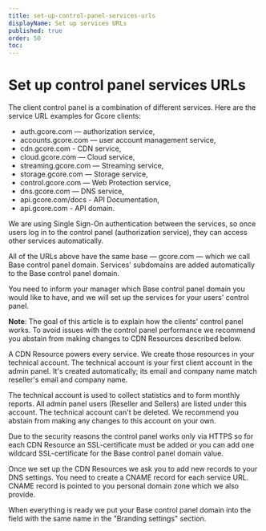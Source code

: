 ```yaml
---
title: set-up-control-panel-services-urls
displayName: Set up services URLs
published: true
order: 50
toc:
---
```

#  Set up control panel services URLs

The client control panel is a combination of different services. Here are the service URL examples for Gcore clients:

- auth.gcore.com — authorization service,
- accounts.gcore.com — user account management service,
- cdn.gcore.com - CDN service,
- cloud.gcore.com — Cloud service,
- streaming.gcore.com — Streaming service,
- storage.gcore.com — Storage service,
- control.gcore.com — Web Protection service,
- dns.gcore.com — DNS service,
- api.gcore.com/docs - API Documentation,
- api.gcore.com - API domain.

We are using Single Sign-On authentication between the services, so once users log in to the control panel (authorization service), they can access other services automatically.

All of the URLs above have the same base — gcore.com — which we call Base control panel domain. Services' subdomains are added automatically to the Base control panel domain.

You need to inform your manager which Base control panel domain you would like to have, and we will set up the services for your users' control panel.

**Note**: The goal of this article is to explain how the clients' control panel works. To avoid issues with the control panel performance we recommend you abstain from making changes to CDN Resources described below.

A CDN Resource powers every service. We create those resources in your technical account. The technical account is your first client account in the admin panel. It's created automatically; its email and company name match reseller's email and company name.

The technical account is used to collect statistics and to form monthly reports. All admin panel users (Reseller and Sellers) are listed under this account. The technical account can't be deleted. We recommend you abstain from making any changes to this account on your own. 

Due to the security reasons the control panel works only via HTTPS so for each CDN Resource an SSL-certificate must be added or you can add one wildcard SSL-certificate for the Base control panel domain value.

Once we set up the CDN Resources we ask you to add new records to your DNS settings. You need to create a CNAME record for each service URL. CNAME record is pointed to you personal domain zone which we also provide.

When everything is ready we put your Base control panel domain into the field with the same name in the "Branding settings" section.